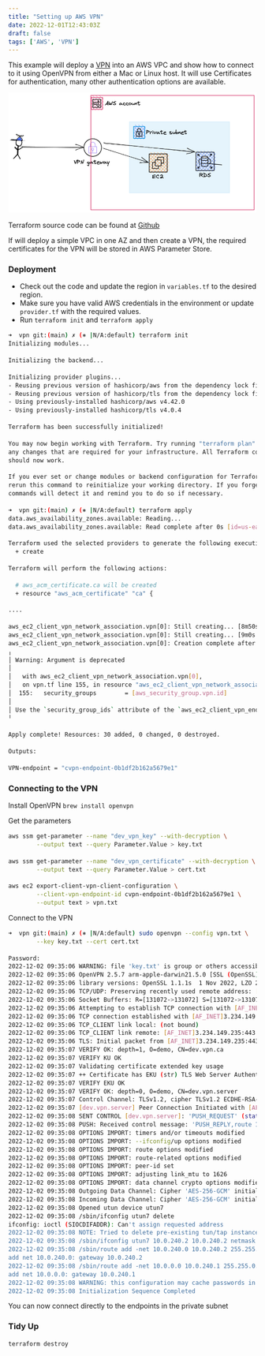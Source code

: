 ```yaml
---
title: "Setting up AWS VPN"
date: 2022-12-01T12:43:03Z
draft: false
tags: ['AWS', 'VPN']
---
```


This example will deploy a [VPN](https://aws.amazon.com/vpn/) into an AWS VPC and show how to connect to it using OpenVPN from either a Mac or Linux host. It will use 
Certificates for authentication, many other authentication options are available.



![Image alt](/images/vpn.png)

Terraform source code can be found at [Github](https://github.com/narmitag/terraform-examples/tree/main/vpn)

If will deploy a simple VPC in one AZ and then create a VPN, the required certificates for the VPN will be stored in AWS Parameter Store.

### Deployment


* Check out the code and update the region in ```variables.tf``` to the desired region.
* Make sure you have valid AWS credentials in the environment or update ```provider.tf``` with the required values.
* Run ```terraform init``` and ```terraform apply```

```bash
➜  vpn git:(main) ✗ (⎈ |N/A:default) terraform init
Initializing modules...

Initializing the backend...

Initializing provider plugins...
- Reusing previous version of hashicorp/aws from the dependency lock file
- Reusing previous version of hashicorp/tls from the dependency lock file
- Using previously-installed hashicorp/aws v4.42.0
- Using previously-installed hashicorp/tls v4.0.4

Terraform has been successfully initialized!

You may now begin working with Terraform. Try running "terraform plan" to see
any changes that are required for your infrastructure. All Terraform commands
should now work.

If you ever set or change modules or backend configuration for Terraform,
rerun this command to reinitialize your working directory. If you forget, other
commands will detect it and remind you to do so if necessary.

➜  vpn git:(main) ✗ (⎈ |N/A:default) terraform apply
data.aws_availability_zones.available: Reading...
data.aws_availability_zones.available: Read complete after 0s [id=us-east-1]

Terraform used the selected providers to generate the following execution plan. Resource actions are indicated with the following symbols:
  + create

Terraform will perform the following actions:

  # aws_acm_certificate.ca will be created
  + resource "aws_acm_certificate" "ca" {

....

aws_ec2_client_vpn_network_association.vpn[0]: Still creating... [8m50s elapsed]
aws_ec2_client_vpn_network_association.vpn[0]: Still creating... [9m0s elapsed]
aws_ec2_client_vpn_network_association.vpn[0]: Creation complete after 9m1s [id=cvpn-assoc-0ae03994bfbf5dea9]
╷
│ Warning: Argument is deprecated
│ 
│   with aws_ec2_client_vpn_network_association.vpn[0],
│   on vpn.tf line 155, in resource "aws_ec2_client_vpn_network_association" "vpn":
│  155:   security_groups        = [aws_security_group.vpn.id]
│ 
│ Use the `security_group_ids` attribute of the `aws_ec2_client_vpn_endpoint` resource instead.
╵

Apply complete! Resources: 30 added, 0 changed, 0 destroyed.

Outputs:

VPN-endpoint = "cvpn-endpoint-0b1df2b162a5679e1"
```

### Connecting to the VPN

Install OpenVPN ```brew install openvpn```

Get the parameters
```bash
aws ssm get-parameter --name "dev_vpn_key" --with-decryption \
        --output text --query Parameter.Value > key.txt

aws ssm get-parameter --name "dev_vpn_certificate" --with-decryption \
        --output text --query Parameter.Value > cert.txt

aws ec2 export-client-vpn-client-configuration \
        --client-vpn-endpoint-id cvpn-endpoint-0b1df2b162a5679e1 \
        --output text > vpn.txt
```

Connect to the VPN
```bash
➜  vpn git:(main) ✗ (⎈ |N/A:default) sudo openvpn --config vpn.txt \
        --key key.txt --cert cert.txt

Password:
2022-12-02 09:35:06 WARNING: file 'key.txt' is group or others accessible
2022-12-02 09:35:06 OpenVPN 2.5.7 arm-apple-darwin21.5.0 [SSL (OpenSSL)] [LZO] [LZ4] [PKCS11] [MH/RECVDA] [AEAD] built on Jun  8 2022
2022-12-02 09:35:06 library versions: OpenSSL 1.1.1s  1 Nov 2022, LZO 2.10
2022-12-02 09:35:06 TCP/UDP: Preserving recently used remote address: [AF_INET]3.234.149.235:443
2022-12-02 09:35:06 Socket Buffers: R=[131072->131072] S=[131072->131072]
2022-12-02 09:35:06 Attempting to establish TCP connection with [AF_INET]3.234.149.235:443 [nonblock]
2022-12-02 09:35:06 TCP connection established with [AF_INET]3.234.149.235:443
2022-12-02 09:35:06 TCP_CLIENT link local: (not bound)
2022-12-02 09:35:06 TCP_CLIENT link remote: [AF_INET]3.234.149.235:443
2022-12-02 09:35:06 TLS: Initial packet from [AF_INET]3.234.149.235:443, sid=ee28dcaa 0ddbf149
2022-12-02 09:35:07 VERIFY OK: depth=1, O=demo, CN=dev.vpn.ca
2022-12-02 09:35:07 VERIFY KU OK
2022-12-02 09:35:07 Validating certificate extended key usage
2022-12-02 09:35:07 ++ Certificate has EKU (str) TLS Web Server Authentication, expects TLS Web Server Authentication
2022-12-02 09:35:07 VERIFY EKU OK
2022-12-02 09:35:07 VERIFY OK: depth=0, O=demo, CN=dev.vpn.server
2022-12-02 09:35:07 Control Channel: TLSv1.2, cipher TLSv1.2 ECDHE-RSA-AES256-GCM-SHA384, peer certificate: 2048 bit RSA, signature: RSA-SHA256
2022-12-02 09:35:07 [dev.vpn.server] Peer Connection Initiated with [AF_INET]3.234.149.235:443
2022-12-02 09:35:08 SENT CONTROL [dev.vpn.server]: 'PUSH_REQUEST' (status=1)
2022-12-02 09:35:08 PUSH: Received control message: 'PUSH_REPLY,route 10.0.0.0 255.255.0.0,route-gateway 10.0.240.1,topology subnet,ping 1,ping-restart 20,ifconfig 10.0.240.2 255.255.255.224,peer-id 0,cipher AES-256-GCM'
2022-12-02 09:35:08 OPTIONS IMPORT: timers and/or timeouts modified
2022-12-02 09:35:08 OPTIONS IMPORT: --ifconfig/up options modified
2022-12-02 09:35:08 OPTIONS IMPORT: route options modified
2022-12-02 09:35:08 OPTIONS IMPORT: route-related options modified
2022-12-02 09:35:08 OPTIONS IMPORT: peer-id set
2022-12-02 09:35:08 OPTIONS IMPORT: adjusting link_mtu to 1626
2022-12-02 09:35:08 OPTIONS IMPORT: data channel crypto options modified
2022-12-02 09:35:08 Outgoing Data Channel: Cipher 'AES-256-GCM' initialized with 256 bit key
2022-12-02 09:35:08 Incoming Data Channel: Cipher 'AES-256-GCM' initialized with 256 bit key
2022-12-02 09:35:08 Opened utun device utun7
2022-12-02 09:35:08 /sbin/ifconfig utun7 delete
ifconfig: ioctl (SIOCDIFADDR): Can't assign requested address
2022-12-02 09:35:08 NOTE: Tried to delete pre-existing tun/tap instance -- No Problem if failure
2022-12-02 09:35:08 /sbin/ifconfig utun7 10.0.240.2 10.0.240.2 netmask 255.255.255.224 mtu 1500 up
2022-12-02 09:35:08 /sbin/route add -net 10.0.240.0 10.0.240.2 255.255.255.224
add net 10.0.240.0: gateway 10.0.240.2
2022-12-02 09:35:08 /sbin/route add -net 10.0.0.0 10.0.240.1 255.255.0.0
add net 10.0.0.0: gateway 10.0.240.1
2022-12-02 09:35:08 WARNING: this configuration may cache passwords in memory -- use the auth-nocache option to prevent this
2022-12-02 09:35:08 Initialization Sequence Completed
```

You can now connect directly to the endpoints in the private subnet


### Tidy Up

```bash
terraform destroy 
```